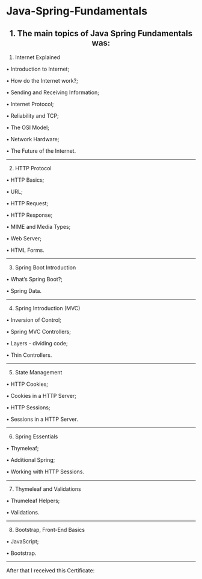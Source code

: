 # Java-Spring-Fundamentals


<h2 align="center">1. The main topics of Java Spring Fundamentals was:</h2>

1. Internet Explained

• Introduction to Internet;

• How do the Internet work?;

• Sending and Receiving Information;

• Internet Protocol;

• Reliability and TCP;

• The OSI Model;

• Network Hardware;

• The Future of the Internet.

________________________________________________________________
2. HTTP Protocol

• HTTP Basics;

• URL;

• HTTP Request;

• HTTP Response;

• MIME and Media Types;

• Web Server;

• HTML Forms.

________________________________________________________________
3. Spring Boot Introduction

• What’s Spring Boot?;

• Spring Data.
________________________________________________________________
4. Spring Introduction (MVC)

• Inversion of Control;

• Spring MVC Controllers;

• Layers - dividing code;

• Thin Controllers.

________________________________________________________________
5. State Management

• HTTP Cookies;

• Cookies in a HTTP Server;

• HTTP Sessions;

• Sessions in a HTTP Server.

________________________________________________________________
6. Spring Essentials

• Thymeleaf;

• Additional Spring;

• Working with HTTP Sessions.

________________________________________________________________
7. Thymeleaf and Validations

• Thumeleaf Helpers;

• Validations.

________________________________________________________________
8. Bootstrap, Front-End Basics

• JavaScript;

• Bootstrap.

________________________________________________________________


After that I received this Certificate:
